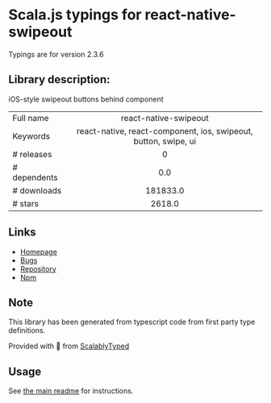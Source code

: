 
# Scala.js typings for react-native-swipeout

Typings are for version 2.3.6

## Library description:
iOS-style swipeout buttons behind component

|                    |                 |
| ------------------ | :-------------: |
| Full name          | react-native-swipeout |
| Keywords           | react-native, react-component, ios, swipeout, button, swipe, ui |
| # releases         | 0 |
| # dependents       | 0.0 |
| # downloads        | 181833.0 |
| # stars            | 2618.0 |

## Links
- [Homepage](https://github.com/dancormier/react-native-swipeout)
- [Bugs](https://github.com/dancormier/react-native-swipeout/issues)
- [Repository](https://github.com/dancormier/react-native-swipeout)
- [Npm](https://www.npmjs.com/package/react-native-swipeout)
    


## Note
This library has been generated from typescript code from first party type definitions.

Provided with :purple_heart: from [ScalablyTyped](https://github.com/oyvindberg/ScalablyTyped)

## Usage
See [the main readme](../../readme.md) for instructions.


